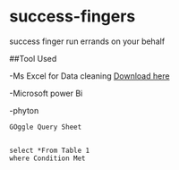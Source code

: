 # success-fingers

success finger run errands on your behalf

##Tool Used

-Ms Excel for Data cleaning [Download here](https://microsoft.com)

-Microsoft power Bi

-phyton



~~~
GOggle Query Sheet


select *From Table 1
where Condition Met

~~~
